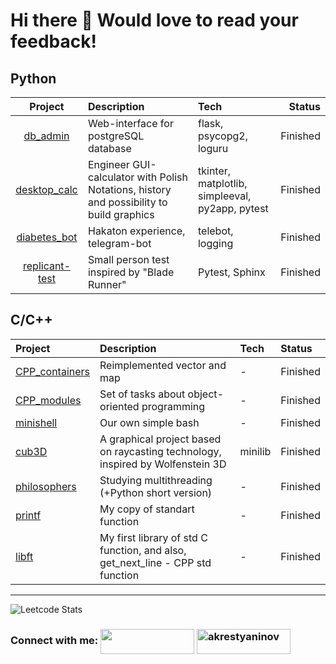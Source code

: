 <h1 align="left">Hi there 🙂 Would love to read your feedback!</h1>

## Python
|                            Project                            | Description                                                                              | Tech                                |      Status |
|:-------------------------------------------------------------:|:---------------------------------------------------------------------------------------- |:----------------------------------- | -----------:|
|       [db_admin](https://github.com/trubyroid/db_admin)       | Web-interface for postgreSQL database                                                    | flask, psycopg2, loguru             |    Finished |
|   [desktop_calc](https://github.com/trubyroid/desktop_calc)   | Engineer GUI-calculator with Polish Notations, history and possibility to build graphics | tkinter, matplotlib, simpleeval, py2app, pytest |    Finished |
|   [diabetes_bot](https://github.com/trubyroid/diabetes_bot)   | Hakaton experience, telegram-bot                                                       | telebot, logging                    |    Finished |
| [replicant-test](https://github.com/trubyroid/replicant-test) | Small person test inspired by "Blade Runner"                                             | Pytest, Sphinx                                    |Finished             |


## C/C++
| Project                                                   | Description                                                                    | Tech                           | Status   |
|:--------------------------------------------------------- |:------------------------------------------------------------------------------ |:------------------------------ |:-------- |
| [CPP_containers](https://github.com/trubyroid/cpp_containers)|Reimplemented vector and map | -                               | Finished         |
| [CPP_modules](https://github.com/trubyroid/cpp_modules)   | Set of tasks about object-oriented programming                                 | -                      | Finished |
| [minishell](https://github.com/trubyroid/minishell)       | Our own simple bash                                                            | -             | Finished |
| [cub3D](https://github.com/trubyroid/cub3D)               | A graphical project based on raycasting technology, inspired by Wolfenstein 3D | minilib                        | Finished |
| [philosophers](https://github.com/trubyroid/philosophers) | Studying multithreading (+Python short version)                                                        | - | Finished |
| [printf](https://github.com/trubyroid/ft_printf)              | My copy of standart function | -                              | Finished         |
| [libft](https://github.com/trubyroid/Libft)                   | My first library of std C function, and also, get_next_line - CPP std function | -                        | Finished |


___________________________________________________________________________________________________________________________________________________________________________________________
![Leetcode Stats](https://leetcard.jacoblin.cool/trubyroid?theme=nord)

<h3 align="left">Connect with me:  
<a href="https://t.me/ankrt" target="blank"><img align="center" src="https://img.shields.io/badge/-Telegram-red?color=white&logo=telegram&logoColor=blue" height="40" width="150" /></a>
<a href="https://instagram.com/akrestyaninov" target="blank"><img align="center" src="https://img.shields.io/badge/-Instagram-red?color=DD2A7B&logo=instagram&logoColor=white" alt="akrestyaninov" height="40" width="150" /></a> </h3>

